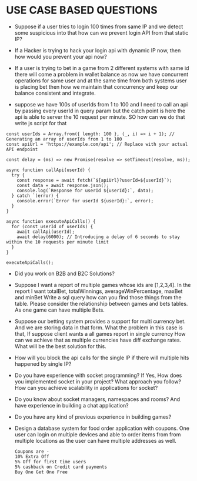 USE CASE BASED QUESTIONS
===============================================================

- Suppose if a user tries to login 100 times from same IP and we detect some suspicious into that how can we prevent login API from that static IP?
  
- If a Hacker is trying to hack your login api with dynamic IP now, then how would you prevent your api now?
  
- If a user is trying to bet in a game from 2 different systems with same id there will come a problem in wallet balance as now we have concurrent operations for same user and at the same time from both systems user is placing bet then how we maintain that concurrency and keep our balance consistent and integrate.

- suppose we have 100s of userIds from 1 to 100 and I need to call an api by passing every userId in query param but the catch point is here the api is able to server the 10 request per minute. SO how can we do that write js script for that
```
const userIds = Array.from({ length: 100 }, (_, i) => i + 1); // Generating an array of userIds from 1 to 100
const apiUrl = 'https://example.com/api'; // Replace with your actual API endpoint

const delay = (ms) => new Promise(resolve => setTimeout(resolve, ms));

async function callApi(userId) {
  try {
    const response = await fetch(`${apiUrl}?userId=${userId}`);
    const data = await response.json();
    console.log(`Response for userId ${userId}:`, data);
  } catch `(error) {
    console.error(`Error for userId ${userId}:`, error);
  }
}

async function executeApiCalls() {
  for (const userId of userIds) {
    await callApi(userId);
    await delay(6000); // Introducing a delay of 6 seconds to stay within the 10 requests per minute limit
  }
}

executeApiCalls();
```

- Did you work on B2B and B2C Solutions?

- Suppose I want a report of multiple games whose ids are [1,2,3,4]. 
  In the report I want totalBet, totalWinnings, averageWinPercentage, maxBet and minBet
  Write a sql query how can you find those things from the table.
  Please consider the relationship between games and bets tables. As one game can have 
  multiple Bets.

- Suppose our betting system provides a support for multi currency bet. And we are storing data in that form.
  What the problem in this case is that, If suppose client wants a all games report in single currency
  How can we achieve that as multiple currencies have diff exchange rates. 
  What will be the best solution for this.

- How will you block the api calls for the single IP if there will multiple hits happened by single IP?

- Do you have experience with socket programming? If Yes, How does you implemented socket in your project? What approach you follow? How can you achieve scalability in applications for socket?

- Do you know about socket managers, namespaces and rooms? And have experience in building a chat application?

- Do you have any kind of previous experience in building games?

- Design a database system for food order application with coupons. One user can login on multiple devices and able to order items from from multiple locations as the user can have multiple addresses as well.
  ```
  Coupons are - 
  10% Extra Off
  5% Off for first time users
  5% cashback on Credit card payments
  Buy One Get One Free
  ```
